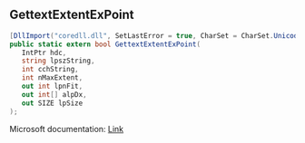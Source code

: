 ## GettextExtentExPoint

```csharp
[DllImport("coredll.dll", SetLastError = true, CharSet = CharSet.Unicode)]
public static extern bool GettextExtentExPoint(
   IntPtr hdc,
   string lpszString,
   int cchString,
   int nMaxExtent,
   out int lpnFit,
   out int[] alpDx,
   out SIZE lpSize
);
```

Microsoft documentation: [Link](https://docs.microsoft.com/en-us/windows/win32/api/wingdi/nf-wingdi-gettextextentexpointw)
